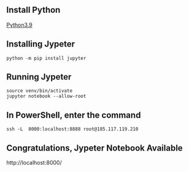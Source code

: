 ## Install Python
[Python3.9](https://github.com/6a16ec/instructions/tree/main/python3.9)

## Installing Jypeter
```
python -m pip install jupyter
```

## Running Jypeter
```
source venv/bin/activate
jupyter notebook --allow-root
```
## In PowerShell, enter the command
```
ssh -L  8000:localhost:8888 root@185.117.119.210
```

## Congratulations, Jypeter Notebook Available
http://localhost:8000/
